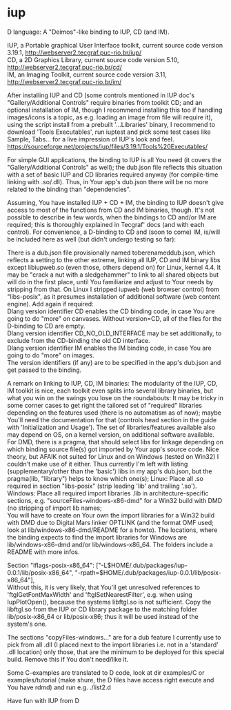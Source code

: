 # iup

D language: A "Deimos"-like binding to IUP, CD (and IM).

IUP, a Portable graphical User Interface toolkit, current source code version 3.19.1,  http://webserver2.tecgraf.puc-rio.br/iup/<br>
CD, a 2D Graphics Library, current source code version 5.10,  http://webserver2.tecgraf.puc-rio.br/cd/<br>
IM, an Imaging Toolkit, current source code version 3.11,  http://webserver2.tecgraf.puc-rio.br/im/<br>

After installing IUP and CD (some controls mentioned in IUP doc's "Gallery/Additional Controls" require binaries from toolkit CD; and an optional installation of IM, though I recommend installing this too if handling images/icons is a topic, as e.g. loading an image from file will require it), using the script install from a prebuilt '...Libraries' binary, I recommend to download 'Tools Executables', run iuptest and pick some test cases like Sample, Tabs... for a live impression of IUP's look and feel. 
https://sourceforge.net/projects/iup/files/3.19.1/Tools%20Executables/

For simple GUI applications, the binding to IUP is all You need (it covers the "Gallery/Additional Controls" as well); the dub.json file reflects this situation with a set of basic IUP and CD libraries required anyway (for compile-time linking with .so/.dll). Thus, in Your app's dub.json there will be no more related to the binding than "dependencies".

Assuming, You have installed IUP + CD + IM, the binding to IUP doesn't give access to most of the functions from CD and IM binaries, though.
It's not possible to describe in few words, when the bindings to CD and/or IM are required; this is thoroughly explained in Tecgraf' docs (and with each control).
For convenience, a D-binding to CD and (soon to come) IM, is/will be included here as well (but didn't undergo testing so far):<br>

There is a dub.json file provisionally named toberenameddub.json, which reflects a setting to the other extreme, linking all IUP, CD and IM binary libs except libiupweb.so (even those, others depend on) for Linux, kernel 4.4. It may be "crack a nut with a sledgehammer" to link to all shared objects but will do in the first place, until You familiarize and adjust to Your needs by stripping from that. On Linux I stripped iupweb (web browser control) from "libs-posix", as it presumes installation of additional software (web content engine). Add again if required:<br>
Dlang version identifier CD enables the CD binding code, in case You are going to do "more" on canvases. Without version=CD, all of the files for the D-binding to CD are empty.<br>
Dlang version identifier CD_NO_OLD_INTERFACE may be set additionally, to exclude from the CD-binding the old CD interface.<br>
Dlang version identifier IM enables the IM binding code, in case You are going to do "more" on images.<br>
The version identifiers (if any) are to be specified in the app's dub.json and get passed to the binding.

A remark on linking to IUP, CD, IM binaries: The modularity of the IUP, CD, IM toolkit is nice, each toolkit even splits into several library binaries, but what you win on the swings you lose on the roundabouts: It may be tricky in some corner cases to get right the tailored set of "required" libraries depending on the features used (there is no automatism as of now); maybe You'll need the documentation for that (controls head section in the guide  with 'Initialization and Usage').
The set of libraries/features available also may depend on OS, on a kernel version, on additional software available.<br>
For DMD, there is a pragma, that should select libs for linkage depending on which binding source file(s) got imported by Your app's source code. Nice theory, but AFAIK not suited for Linux and on Windows (tested on Win32) I couldn't make use of it either. Thus currently I'm left with listing (supplementary/other than the 'basic') libs in my app's dub.json, but the pragma(lib, "library") helps to know which one(s);
Linux: Place all .so required in section "libs-posix" (strip leading 'lib' and trailing '.so'). 
Windows: Place all required import libraries .lib in architecture-specific sections, e.g. "sourceFiles-windows-x86-dmd" for a Win32 build with DMD (no stripping of import lib names;<br>You will have to create on Your own the import libraries for a Win32 build with DMD due to Digital Mars linker OPTLINK (and the format OMF used; look at lib/windows-x86-dmd/README for a howto).
The locations, where the binding expects to find the import libraries for Windows are lib/windows-x86-dmd and/or lib/windows-x86_64. The folders include a README with more infos.

Section "lflags-posix-x86_64": ["-L$HOME/.dub/packages/iup-0.0.1/lib/posix-x86_64", "-rpath=$HOME/.dub/packages/iup-0.0.1/lib/posix-x86_64"],<br>
Without this, it is very likely, that You'll get unresolved references to 'ftglGetFontMaxWidth' and 'ftglSetNearestFilter', e.g. when using IupPlotOpen(), because the systems libftgl.so is not sufficient. Copy the libftgl.so from the IUP or CD library package to the matching folder lib/posix-x86_64 or lib/posix-x86; thus it will be used instead of the system's one.

The sections "copyFiles-windows..." are for a dub feature I currently use to pick from all .dll (I placed next to the import libraries i.e. not in a 'standard' .dll location) only those, that are the minimum to be deployed for this special build. Remove this if You don't need/like it.

Some C-examples are translated to D code, look at dir examples/C or examples/tutorial (make shure, the D files have access right execute and You have rdmd) and run e.g. ./list2.d

Have fun with IUP from D

